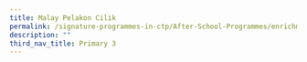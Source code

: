 ```yaml
---
title: Malay Pelakon Cilik
permalink: /signature-programmes-in-ctp/After-School-Programmes/enrichment/p3/malay-pelakon-cilik/
description: ""
third_nav_title: Primary 3
---
```

